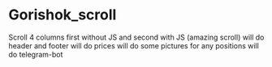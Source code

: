 # Gorishok_scroll
Scroll 4 columns first without JS and second with JS (amazing scroll)
will do header and footer
will do prices
will do some pictures for any positions
will do telegram-bot
